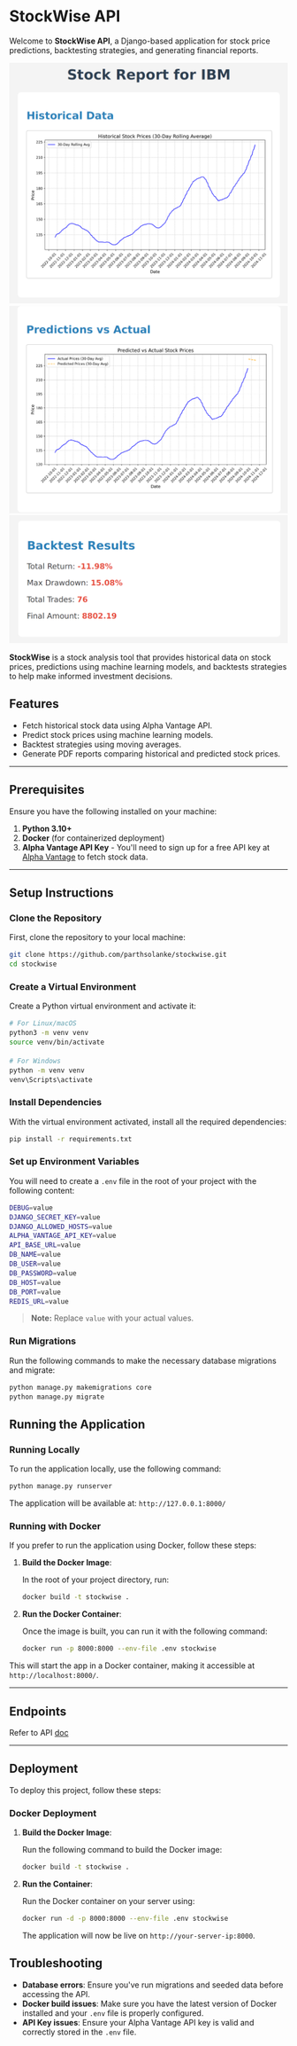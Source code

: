 # StockWise API

Welcome to **StockWise API**, a Django-based application for stock price predictions, backtesting strategies, and generating financial reports.

![report1](public/images/ss_1.png)
![report3](public/images/ss_3.png)
![report2](public/images/ss_2.png)

**StockWise** is a stock analysis tool that provides historical data on stock prices, predictions using machine learning models, and backtests strategies to help make informed investment decisions.

## Features

- Fetch historical stock data using Alpha Vantage API.
- Predict stock prices using machine learning models.
- Backtest strategies using moving averages.
- Generate PDF reports comparing historical and predicted stock prices.

---

## Prerequisites

Ensure you have the following installed on your machine:

1. **Python 3.10+**
2. **Docker** (for containerized deployment)
3. **Alpha Vantage API Key** - You'll need to sign up for a free API key at [Alpha Vantage](https://www.alphavantage.co/support/#api-key) to fetch stock data.

---

## Setup Instructions

### Clone the Repository

First, clone the repository to your local machine:

```bash
git clone https://github.com/parthsolanke/stockwise.git
cd stockwise
```

### Create a Virtual Environment

Create a Python virtual environment and activate it:

```bash
# For Linux/macOS
python3 -m venv venv
source venv/bin/activate

# For Windows
python -m venv venv
venv\Scripts\activate
```

### Install Dependencies

With the virtual environment activated, install all the required dependencies:

```bash
pip install -r requirements.txt
```

### Set up Environment Variables

You will need to create a `.env` file in the root of your project with the following content:

```bash
DEBUG=value
DJANGO_SECRET_KEY=value
DJANGO_ALLOWED_HOSTS=value
ALPHA_VANTAGE_API_KEY=value
API_BASE_URL=value
DB_NAME=value
DB_USER=value
DB_PASSWORD=value
DB_HOST=value
DB_PORT=value
REDIS_URL=value
```

> **Note:** Replace `value` with your actual values.

### Run Migrations

Run the following commands to make the necessary database migrations and migrate:

```bash
python manage.py makemigrations core
python manage.py migrate
```

## Running the Application

### Running Locally

To run the application locally, use the following command:

```bash
python manage.py runserver
```

The application will be available at: `http://127.0.0.1:8000/`

### Running with Docker

If you prefer to run the application using Docker, follow these steps:

1. **Build the Docker Image**:

   In the root of your project directory, run:

   ```bash
   docker build -t stockwise .
   ```

2. **Run the Docker Container**:

   Once the image is built, you can run it with the following command:

   ```bash
   docker run -p 8000:8000 --env-file .env stockwise
   ```

This will start the app in a Docker container, making it accessible at `http://localhost:8000/`.

---

## Endpoints

Refer to API [doc](public/API.md)

---

## Deployment

To deploy this project, follow these steps:

### Docker Deployment

1. **Build the Docker Image**:

   Run the following command to build the Docker image:

   ```bash
   docker build -t stockwise .
   ```

2. **Run the Container**:

   Run the Docker container on your server using:

   ```bash
   docker run -d -p 8000:8000 --env-file .env stockwise
   ```

   The application will now be live on `http://your-server-ip:8000`.

## Troubleshooting

- **Database errors**: Ensure you've run migrations and seeded data before accessing the API.
- **Docker build issues**: Make sure you have the latest version of Docker installed and your `.env` file is properly configured.
- **API Key issues**: Ensure your Alpha Vantage API key is valid and correctly stored in the `.env` file.
